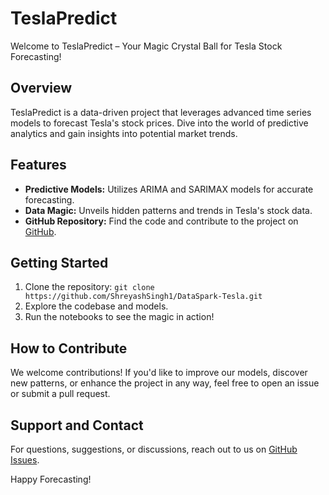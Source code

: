 # TeslaPredict

Welcome to TeslaPredict – Your Magic Crystal Ball for Tesla Stock Forecasting!

## Overview

TeslaPredict is a data-driven project that leverages advanced time series models to forecast Tesla's stock prices. Dive into the world of predictive analytics and gain insights into potential market trends.

## Features

- **Predictive Models:** Utilizes ARIMA and SARIMAX models for accurate forecasting.
- **Data Magic:** Unveils hidden patterns and trends in Tesla's stock data.
- **GitHub Repository:** Find the code and contribute to the project on [GitHub](https://github.com/ShreyashSingh1/DataSpark-Tesla.git).

## Getting Started

1. Clone the repository: `git clone https://github.com/ShreyashSingh1/DataSpark-Tesla.git`
2. Explore the codebase and models.
3. Run the notebooks to see the magic in action!

## How to Contribute

We welcome contributions! If you'd like to improve our models, discover new patterns, or enhance the project in any way, feel free to open an issue or submit a pull request.

## Support and Contact

For questions, suggestions, or discussions, reach out to us on [GitHub Issues](https://github.com/ShreyashSingh1/DataSpark-Tesla/issues).

Happy Forecasting!

